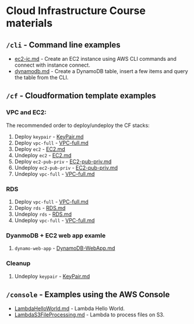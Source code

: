 # Cloud Infrastructure Course materials

## `/cli` - Command line examples

- [ec2-ic.md](cli/ec2-ic.md) - Create an EC2 instance using AWS CLI commands and connect with instance connect.
- [dynamodb.md](cli/dynamodb.md) - Create a DynamoDB table, insert a few items and query the table from the CLI.

## `/cf` - Cloudformation template examples

### VPC and EC2:

The recommended order to deploy/undeploy the CF stacks:

1. Deploy `keypair` - [KeyPair.md](cf/KeyPair.md)
1. Deploy `vpc-full` - [VPC-full.md](cf/VPC-full.md)
1. Deploy `ec2` - [EC2.md](cf/EC2.md)
1. Undeploy `ec2` - [EC2.md](cf/EC2.md)
1. Deploy `ec2-pub-priv` - [EC2-pub-priv.md](cf/EC2-pub-priv.md)
1. Undeploy `ec2-pub-priv` - [EC2-pub-priv.md](cf/EC2-pub-priv.md)
1. Undeploy `vpc-full` - [VPC-full.md](cf/VPC-full.md)

### RDS

1. Deploy `vpc-full` - [VPC-full.md](cf/VPC-full.md)
1. Deploy `rds` - [RDS.md](cf/RDS.md)
1. Undeploy `rds` - [RDS.md](cf/RDS.md)
1. Undeploy `vpc-full` - [VPC-full.md](cf/VPC-full.md)

### DyanmoDB + EC2 web app examle

1. `dynamo-web-app` - [DynamoDB-WebApp.md](cf/DynamoDB-WebApp.md)

### Cleanup

1. Undeploy `keypair` - [KeyPair.md](cf/KeyPair.md)

## `/console` - Examples using the AWS Console

- [LambdaHelloWorld.md](console/LambdaHelloWorld.md) - Lambda Hello World.
- [LambdaS3FileProcessing.md](console/LambdaS3FileProcessing.md) - Lambda to process files on S3.
